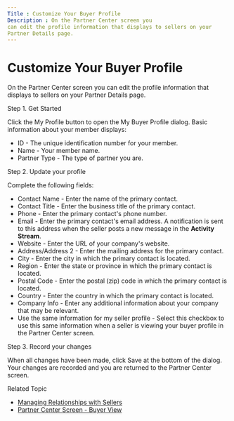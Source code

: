 ```yaml
---
Title : Customize Your Buyer Profile
Description : On the Partner Center screen you
can edit the profile information that displays to sellers on your
Partner Details page.
---
```



# Customize Your Buyer Profile



On the Partner Center screen you
can edit the profile information that displays to sellers on your
Partner Details page.

Step 1. Get Started

Click the My Profile button to open
the My Buyer Profile dialog. Basic
information about your member displays:

- ID - The unique identification
  number for your member.
- Name - Your member name.
- Partner Type - The type of partner
  you are.

Step 2. Update your profile

Complete the following fields:

- Contact Name - Enter the name of the
  primary contact.
- Contact Title - Enter the business
  title of the primary contact.
- Phone - Enter the primary contact's
  phone number.
- Email - Enter the primary contact's
  email address. A notification is sent to this address when the seller
  posts a new message in the **Activity Stream**.
- Website - Enter the URL of your
  company's website.
- Address/Address 2 - Enter the
  mailing address for the primary contact.
- City - Enter the city in which the
  primary contact is located.
- Region - Enter the state or province
  in which the primary contact is located.
- Postal Code - Enter the postal (zip)
  code in which the primary contact is located.
- Country - Enter the country in which
  the primary contact is located.
- Company Info - Enter any additional
  information about your company that may be relevant.
- Use the same information for my seller
  profile - Select this checkbox to use this same information
  when a seller is viewing your buyer profile in the
  Partner Center screen.

Step 3. Record your changes

When all changes have been made, click
Save at the bottom of the dialog. Your
changes are recorded and you are returned to the
Partner Center screen.

Related Topic

- <a href="managing-relationships-with-sellers.html" class="xref">Managing
  Relationships with Sellers</a>
- <a href="partner-center-screen-buyer-view.html" class="xref">Partner
  Center Screen - Buyer View</a>




